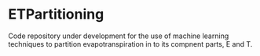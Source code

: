 # ETPartitioning
Code repository under development for the use of machine learning techniques to partition evapotranspiration in to its compnent parts, E and T.
